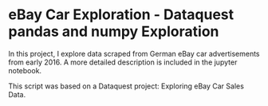 # eBay Car Exploration - Dataquest pandas and numpy Exploration
In this project, I explore data scraped from German eBay car advertisements from early 2016. A more detailed description is included in the jupyter notebook.


This script was based on a Dataquest project: Exploring eBay Car Sales Data.
